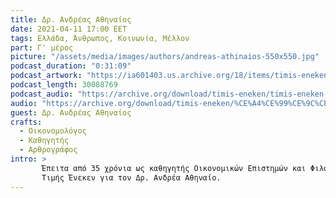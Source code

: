 ```yaml
---
title: Δρ. Ανδρέας Αθηναίος
date: 2021-04-11 17:00 EET
tags: Ελλάδα, Άνθρωπος, Κοινωνία, Μέλλον
part: Γ' μέρος
picture: "/assets/media/images/authors/andreas-athinaios-550x550.jpg"
podcast_duration: "0:31:09"
podcast_artwork: "https://ia601403.us.archive.org/18/items/timis-eneken/andreas-athinaios-podcast.png"
podcast_length: 30088769
podcast_audio: "https://archive.org/download/timis-eneken/timis-eneken-24-10-2020-andreas-athinaios-g-meros.mp3"
audio: "https://archive.org/download/timis-eneken/%CE%A4%CE%99%CE%9C%CE%97%CE%A3%20%CE%95%CE%9D%CE%95%CE%9A%CE%95%CE%9D%2024-10-2020%20%CE%91%CE%9D%CE%94%CE%A1%CE%95%CE%91%CE%A3%20%CE%91%CE%98%CE%97%CE%9D%CE%91%CE%99%CE%9F%CE%A3%20%CE%93%27%20%CE%9C%CE%95%CE%A1%CE%9F%CE%A3%20%28%CE%91%CE%A6%CE%99%CE%95%CE%A1%CE%A9%CE%9C%CE%91%20-%CE%91%CE%A1%CE%A7%CE%95%CE%99%CE%9F%29.mp3"
guest: Δρ. Ανδρέας Αθηναίος
crafts:
  - Οικονομολόγος
  - Καθηγητής
  - Αρθρογράφος
intro: >
       Έπειτα από 35 χρόνια ως καθηγητής Οικονομικών Επιστημών και Φιλοσοφίας σε Πανεπιστήμια της Αμερικής, επιστρέφει στην Ιθάκη του, την Ελλάδα, συγκρίνει τις δύο κοινωνίες και μοιράζεται με τους ακροατές του Τρίτου Προγράμματος τους θησαυρούς μιας συναρπαστικής ζωής, σε τρεις αφιερωματικές εκπομπές που θα μεταδοθούν σε τρία μέρη. O Δρ Ανδρέας Αθηναίος, γεμάτος από το εξαιρετικό περιεχόμενο πολλών αταβιστικών στρώσεων και πλούτο γνώσεων ανυπέρβλητο, διακόνησε την ελληνική σκέψη μέσα από την επιστήμη του: τη Φιλοσοφία της Οικονομίας.
       Τιμής Ένεκεν για τον Δρ. Ανδρέα Αθηναίο.
---
```

